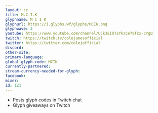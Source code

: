 ```yaml
---
layout: cc
title: M.C.I.K
glyphname: M C I K
glyphurl: https://i.glyphs.wf/glyphs/MCIK.png
glyphwave: 3
youtube: https://www.youtube.com/channel/UCkJEIR72YkzCe79fcx-cYgQ
twitch: https://twitch.tv/colejamesofficial
twitter: https://twitter.com/colejofficial
discord: 
other-site: 
primary-language: 
global-glyph-code: MCIK
currently-partnered: 
stream-currency-needed-for-glyph: 
facebook: 
mixer: 
id: 121
---
```

* Posts glyph codes in Twitch chat
* Glyph giveaways on Twitch
